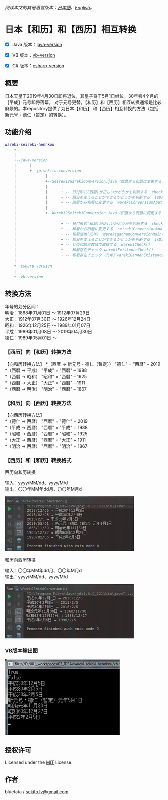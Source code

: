 *阅读本文的其他语言版本：[日本語](README.md)、[English](README-en.md)。*


# 日本【和历】和【西历】相互转换


- [x] Java 版本：[java-version](/java-version/src/main/java/jp/sekito/conversion)   
- [x] VB   版本：[vb-version](/vb-version/conversion)   
- [x] C#   版本：[csharp-version](/csharp-version/conversion)


## 概要

日本天皇于2019年4月30日即将退位，其皇子将于5月1日继位，30年零4个月的【平成】元号即将落幕。
对于元号更替，【和历】和【西历】相互转换通常是比较麻烦的。本repository提供了为日本【和历】
和【西历】相互转换的方法（包括新元号・德仁（暂定）的转换）。


## 功能介绍

``` lua
wareki-seireki-hennkou
    +
    |
    +--java-version
    |      |
    |      +--jp.sekito.conversion
    |             |
    |             +--Seireki2WarekiConversion.java（西暦から和暦に変更するクラス）
    |             |      |
    |             |      + -- 日付形式(西暦)が正しいかどうかを判断する  checkDate()
    |             |      + -- 期日を変えることができるかどうかを判断する  isDate()
    |             |      + -- 西暦から和暦に変更する  warekiConversionApater()
    |             |
    |             +--Wareki2SeirekiConversion.java（和暦から西暦に変更するクラス）
    |                    |
    |                    + -- 日付形式(和暦)が正しいかどうかを判断する  checkDate()
    |                    + -- 和暦から西暦に変更する  seirekiConversionApater()
    |                    + -- 和暦変換(元年)  WarekigannenConversionMain()
    |                    + -- 期日を変えることができるかどうかを判断する  isDate()
    |                    + -- どの和暦か数値で取得する  warekiCheck()
    |                    + -- 和暦存在チェック warekiExistenceCheck()
    |                    + -- 和暦存在チェック（元年）warekiGannenExistenceCheck()
    |
    +--csharp-version
    |
    +--vb-version
```


## 转换方法

年号的划分区间：   
明治：1868年01月01日 ～ 1912年07月29日   
大正：1912年07月30日 ～ 1926年12月24日   
昭和：1926年12月25日 ～ 1989年01月07日   
平成：1989年01月08日 ～ 2019年04月30日   
德仁：1989年05月01日 ～


### 【西历】向【和历】转换方法

【向和历转换方法】
*（西暦 → 新元号・德仁（暫定）） "德仁" = "西暦" – 2019   
*（西暦 → 平成） "平成" = "西暦" – 1988   
*（西暦 → 昭和） "昭和" = "西暦" – 1925   
*（西暦 → 大正） "大正" = "西暦" – 1911   
*（西暦 → 明治） "明治" = "西暦" – 1867   


### 【和历】向【西历】转换方法

【向西历转换方法】   
*（德仁 → 西暦） "西暦" = "德仁" + 2019   
*（平成 → 西暦） "西暦" = "平成" + 1988   
*（昭和 → 西暦） "西暦" = "昭和" + 1925   
*（大正 → 西暦） "西暦" = "大正" + 1911   
*（明治 → 西暦） "西暦" = "明治" + 1867   



### 【西历】和【和历】转换格式

西历向和历转换   

输入：yyyy/MM/dd、yyyy/M/d   
输出：〇〇年MM年dd月、〇〇年M月d

![](doc/source/images/output01.png)


和历向西历转换   

输入：〇〇年MM年dd月、〇〇年M月d   
输出：yyyy/MM/dd、yyyy/M/d

![](doc/source/images/output02.png)


### VB版本输出图
![](doc/source/images/vb-output01.png)


## 授权许可

Licensed under the [MIT](LICENSE) License.


## 作者

bluetata / <sekito.lv@gmail.com>
